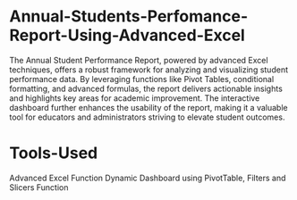 # Annual-Students-Perfomance-Report-Using-Advanced-Excel
The Annual Student Performance Report, powered by advanced Excel techniques, offers a robust framework for analyzing and visualizing student performance data. By leveraging functions like Pivot Tables, conditional formatting, and advanced formulas, the report delivers actionable insights and highlights key areas for academic improvement. The interactive dashboard further enhances the usability of the report, making it a valuable tool for educators and administrators striving to elevate student outcomes.

# Tools-Used

Advanced Excel Function
Dynamic Dashboard using PivotTable, Filters and Slicers Function
